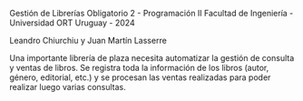Gestión de Librerías
Obligatorio 2 - Programación II
Facultad de Ingeniería - Universidad ORT Uruguay - 2024

Leandro Chiurchiu y Juan Martín Lasserre

Una importante librería de plaza necesita automatizar la gestión de consulta y ventas de libros. Se registra toda la información
de los libros (autor, género, editorial, etc.) y se procesan las ventas realizadas para poder realizar luego varias consultas.
